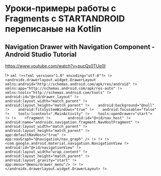 ﻿# Уроки-примеры работы с Fragments с STARTANDROID переписаные на Kotlin

## Navigation Drawer with Navigation Component - Android Studio Tutorial
https://www.youtube.com/watch?v=pucQs0TUe0I

!> ```xml
!><?xml version="1.0" encoding="utf-8"?>
!><androidx.drawerlayout.widget.DrawerLayout xmlns:android="http://schemas.android.com/apk/res/android"
!>    xmlns:app="http://schemas.android.com/apk/res-auto"
!>    xmlns:tools="http://schemas.android.com/tools"
!>    android:id="@+id/drawer_layout"
!>    android:layout_width="match_parent"
!>    android:layout_height="match_parent"
!>    android:background="@null"
!>    android:fitsSystemWindows="true"
!>    android:focusable="false"
!>    tools:lcontext=".MainActivity"
!>    tools:openDrawer="start">
!>
!>    <fragment
!>        android:id="@+id/nav_host"
!>        android:name="androidx.navigation.fragment.NavHostFragment"
!>        android:layout_width="match_parent"
!>        android:layout_height="match_parent"
!>        app:defaultNavHost="true"
!>        app:navGraph="@navigation/nav_graph" />
!>
!>
!>    <com.google.android.material.navigation.NavigationView
!>        android:id="@+id/navigationView"
!>        android:layout_width="wrap_content"
!>        android:layout_height="match_parent"
!>        android:layout_gravity="start"
!>        app:menu="@menu/drawer_menu"/>
!>
!>    </androidx.drawerlayout.widget.DrawerLayout>
!> ```